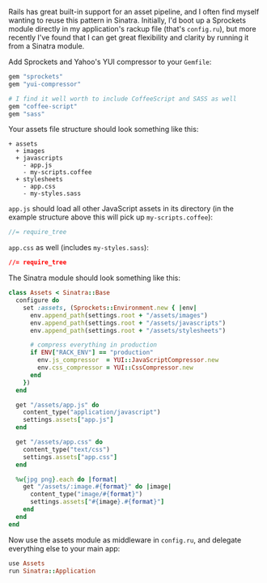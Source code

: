 Rails has great built-in support for an asset pipeline, and I often find myself wanting to reuse this pattern in Sinatra. Initially, I'd boot up a Sprockets module directly in my application's rackup file (that's `config.ru`), but more recently I've found that I can get great flexibility and clarity by running it from a Sinatra module.

Add Sprockets and Yahoo's YUI compressor to your `Gemfile`:

``` ruby
gem "sprockets"
gem "yui-compressor"

# I find it well worth to include CoffeeScript and SASS as well
gem "coffee-script"
gem "sass"
```

Your assets file structure should look something like this:

```
+ assets
  + images
  + javascripts
    - app.js
    - my-scripts.coffee
  + stylesheets
    - app.css
    - my-styles.sass
```

`app.js` should load all other JavaScript assets in its directory (in the example structure above this will pick up `my-scripts.coffee`):

``` javascript
//= require_tree
```

`app.css` as well (includes `my-styles.sass`):

``` css
//= require_tree
```

The Sinatra module should look something like this:

``` ruby
class Assets < Sinatra::Base
  configure do
    set :assets, (Sprockets::Environment.new { |env|
      env.append_path(settings.root + "/assets/images")
      env.append_path(settings.root + "/assets/javascripts")
      env.append_path(settings.root + "/assets/stylesheets")

      # compress everything in production
      if ENV["RACK_ENV"] == "production"
        env.js_compressor  = YUI::JavaScriptCompressor.new
        env.css_compressor = YUI::CssCompressor.new
      end
    })
  end

  get "/assets/app.js" do
    content_type("application/javascript")
    settings.assets["app.js"]
  end

  get "/assets/app.css" do
    content_type("text/css")
    settings.assets["app.css"]
  end

  %w{jpg png}.each do |format|
    get "/assets/:image.#{format}" do |image|
      content_type("image/#{format}")
      settings.assets["#{image}.#{format}"]
    end
  end
end
```

Now use the assets module as middleware in  `config.ru`, and delegate everything else to your main app:

``` ruby
use Assets
run Sinatra::Application
```
